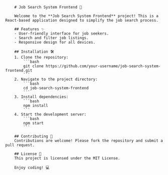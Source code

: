         # Job Search System Frontend 🚀

        Welcome to the **Job Search System Frontend** project! This is a React-based application designed to simplify the job search process.

        ## Features ✨
        - User-friendly interface for job seekers.
        - Search and filter job listings.
        - Responsive design for all devices.

        ## Installation 🛠️
        1. Clone the repository:
            ```bash
            git clone https://github.com/your-username/job-search-system-frontend.git
            ```
        2. Navigate to the project directory:
            ```bash
            cd job-search-system-frontend
            ```
        3. Install dependencies:
            ```bash
            npm install
            ```
        4. Start the development server:
            ```bash
            npm start
            ```

        ## Contributing 🤝
        Contributions are welcome! Please fork the repository and submit a pull request.

        ## License 📄
        This project is licensed under the MIT License.

        Enjoy coding! 💻
